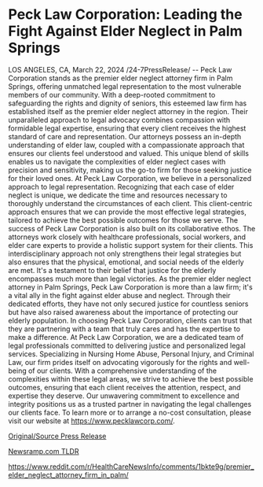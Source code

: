 # Peck Law Corporation: Leading the Fight Against Elder Neglect in Palm Springs

LOS ANGELES, CA, March 22, 2024 /24-7PressRelease/ -- Peck Law Corporation stands as the premier elder neglect attorney firm in Palm Springs, offering unmatched legal representation to the most vulnerable members of our community. With a deep-rooted commitment to safeguarding the rights and dignity of seniors, this esteemed law firm has established itself as the premier elder neglect attorney in the region. Their unparalleled approach to legal advocacy combines compassion with formidable legal expertise, ensuring that every client receives the highest standard of care and representation.  Our attorneys possess an in-depth understanding of elder law, coupled with a compassionate approach that ensures our clients feel understood and valued. This unique blend of skills enables us to navigate the complexities of elder neglect cases with precision and sensitivity, making us the go-to firm for those seeking justice for their loved ones.  At Peck Law Corporation, we believe in a personalized approach to legal representation. Recognizing that each case of elder neglect is unique, we dedicate the time and resources necessary to thoroughly understand the circumstances of each client. This client-centric approach ensures that we can provide the most effective legal strategies, tailored to achieve the best possible outcomes for those we serve.  The success of Peck Law Corporation is also built on its collaborative ethos. The attorneys work closely with healthcare professionals, social workers, and elder care experts to provide a holistic support system for their clients. This interdisciplinary approach not only strengthens their legal strategies but also ensures that the physical, emotional, and social needs of the elderly are met. It's a testament to their belief that justice for the elderly encompasses much more than legal victories.  As the premier elder neglect attorney in Palm Springs, Peck Law Corporation is more than a law firm; it's a vital ally in the fight against elder abuse and neglect. Through their dedicated efforts, they have not only secured justice for countless seniors but have also raised awareness about the importance of protecting our elderly population. In choosing Peck Law Corporation, clients can trust that they are partnering with a team that truly cares and has the expertise to make a difference.  At Peck Law Corporation, we are a dedicated team of legal professionals committed to delivering justice and personalized legal services. Specializing in Nursing Home Abuse, Personal Injury, and Criminal Law, our firm prides itself on advocating vigorously for the rights and well-being of our clients. With a comprehensive understanding of the complexities within these legal areas, we strive to achieve the best possible outcomes, ensuring that each client receives the attention, respect, and expertise they deserve. Our unwavering commitment to excellence and integrity positions us as a trusted partner in navigating the legal challenges our clients face. To learn more or to arrange a no-cost consultation, please visit our website at https://www.pecklawcorp.com/. 

[Original/Source Press Release](https://www.24-7pressrelease.com/press-release/509480/peck-law-corporation-leading-the-fight-against-elder-neglect-in-palm-springs)
                    

[Newsramp.com TLDR](None) 

https://www.reddit.com/r/HealthCareNewsInfo/comments/1bkte9g/premier_elder_neglect_attorney_firm_in_palm/